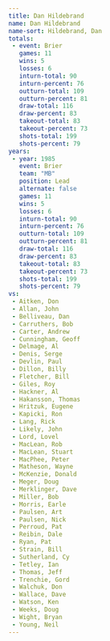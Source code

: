 ```yaml
---
title: Dan Hildebrand
name: Dan Hildebrand
name-sort: Hildebrand, Dan
totals:
 - event: Brier
   games: 11
   wins: 5
   losses: 6
   inturn-total: 90
   inturn-percent: 76
   outturn-total: 109
   outturn-percent: 81
   draw-total: 116
   draw-percent: 83
   takeout-total: 83
   takeout-percent: 73
   shots-total: 199
   shots-percent: 79
years:
 - year: 1985
   event: Brier
   team: "MB"
   position: Lead
   alternate: false
   games: 11
   wins: 5
   losses: 6
   inturn-total: 90
   inturn-percent: 76
   outturn-total: 109
   outturn-percent: 81
   draw-total: 116
   draw-percent: 83
   takeout-total: 83
   takeout-percent: 73
   shots-total: 199
   shots-percent: 79
vs:
 - Aitken, Don
 - Allan, John
 - Belliveau, Dan
 - Carruthers, Bob
 - Carter, Andrew
 - Cunningham, Geoff
 - Delmage, Al
 - Denis, Serge
 - Devlin, Paul
 - Dillon, Billy
 - Fletcher, Bill
 - Giles, Roy
 - Hackner, Al
 - Hakansson, Thomas
 - Hritzuk, Eugene
 - Kapicki, Ron
 - Lang, Rick
 - Likely, John
 - Lord, Lovel
 - MacLean, Rob
 - MacLean, Stuart
 - MacPhee, Peter
 - Matheson, Wayne
 - McKenzie, Donald
 - Meger, Doug
 - Merklinger, Dave
 - Miller, Bob
 - Morris, Earle
 - Paulsen, Art
 - Paulsen, Nick
 - Perroud, Pat
 - Reibin, Dale
 - Ryan, Pat
 - Strain, Bill
 - Sutherland, Cy
 - Tetley, Ian
 - Thomas, Jeff
 - Trenchie, Gord
 - Walchuk, Don
 - Wallace, Dave
 - Watson, Ken
 - Weeks, Doug
 - Wight, Bryan
 - Young, Neil
---
```

